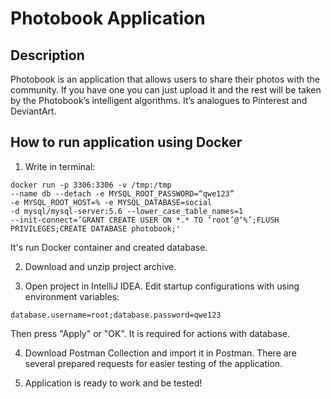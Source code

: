 # Photobook Application

## Description

Photobook is an application that allows users to share 
their photos with the community. 
If you have one you can just upload it and the rest will be 
taken by the Photobook’s intelligent algorithms. 
It’s analogues to Pinterest and DeviantArt.

## How to run application using Docker

1. Write in terminal:
```
docker run -p 3306:3306 -v /tmp:/tmp 
--name db --detach -e MYSQL_ROOT_PASSWORD=“qwe123” 
-e MYSQL_ROOT_HOST=% -e MYSQL_DATABASE=social 
-d mysql/mysql-server:5.6 --lower_case_table_names=1 
--init-connect=’GRANT CREATE USER ON *.* TO ‘root’@‘%’;FLUSH PRIVILEGES;CREATE DATABASE photobook;' 
```

It's run Docker container and created database.

2. Download and unzip project archive.

3. Open project in IntelliJ IDEA. Edit startup configurations
   with using environment variables:

```
database.username=root;database.password=qwe123
```

Then press "Apply" or "OK". It is required for actions with database.

4. Download Postman Collection and import it in Postman. There are several
   prepared requests for easier testing of the application. 

5. Application is ready to work and be tested!
